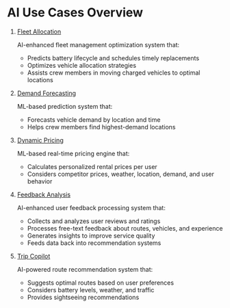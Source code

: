 # AI Use Cases Overview

1. [Fleet Allocation](battery-replacement-and-fleet-allocation)
   
   AI-enhanced fleet management optimization system that:

    * Predicts battery lifecycle and schedules timely replacements
    * Optimizes vehicle allocation strategies
    * Assists crew members in moving charged vehicles to optimal locations

2. [Demand Forecasting](demand-forecasting)
   
   ML-based prediction system that:

    * Forecasts vehicle demand by location and time
    * Helps crew members find highest-demand locations

3. [Dynamic Pricing](dynamic-pricing)
   
   ML-based real-time pricing engine that:

    * Calculates personalized rental prices per user
    * Considers competitor prices, weather, location, demand, and user behavior

4. [Feedback Analysis](feedback-analysis)
   
   AI-enhanced user feedback processing system that:

    * Collects and analyzes user reviews and ratings
    * Processes free-text feedback about routes, vehicles, and experience
    * Generates insights to improve service quality
    * Feeds data back into recommendation systems

5. [Trip Copilot](route-advice)
   
   AI-powered route recommendation system that:

    * Suggests optimal routes based on user preferences
    * Considers battery levels, weather, and traffic
    * Provides sightseeing recommendations
